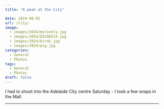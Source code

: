 ```yaml
---
title: "A peak at the City"

date: 2024-06-01
url: /City/
image: 
  - images/2024/mylovely.jpg
  - images/2024/DSC00214.jpg
  - images/2024/birds.jpg
  - images/2024/pig.jpg
categories:
  - General
  - Photos
tags:
  - General
  - Photos
draft: false
---
```

I had to shoot into the Adelaide City centre Saturday - I took a few snaps in the Mall.
<!--more-->


---
